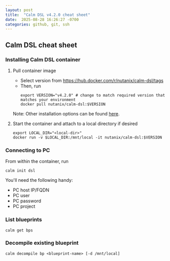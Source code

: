 ```yaml
---
layout: post
title:  "Calm DSL v4.2.0 cheat sheet"
date:  2025-08-28 16:26:27 -0700
categories: github, git, ssh
---
```

## Calm DSL cheat sheet

### Installing Calm DSL container

1. Pull container image
   * Select version from https://hub.docker.com/r/nutanix/calm-dsl/tags 
   * Then, run
        ```
        export VERSION="v4.2.0" # change to match required version that matches your environment
        docker pull nutanix/calm-dsl:$VERSION
        ```

    Note: Other installation options can be found [here](https://www.nutanix.dev/docs/self-service-dsl/setup/).

2. Start the container and attach to a local directory if desired
    ```
    export LOCAL_DIR="<local-dir>"
    docker run -v $LOCAL_DIR:/mnt/local -it nutanix/calm-dsl:$VERSION 
    ```
### Connecting to PC

From within the container, run

```
calm init dsl
```

You'll need the following handy:
* PC host IP/FQDN
* PC user
* PC password
* PC project

### List blueprints

```
calm get bps
```

### Decompile existing blueprint
```
calm decompile bp <blueprint-name> [-d /mnt/local]
```